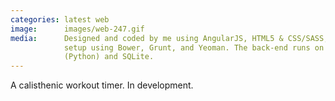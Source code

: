 ```yaml
---
categories: latest web
image:      images/web-247.gif
media:      Designed and coded by me using AngularJS, HTML5 & CSS/SASS, and 
            setup using Bower, Grunt, and Yeoman. The back-end runs on Flask 
            (Python) and SQLite. 
---
```

A calisthenic workout timer. In development.
